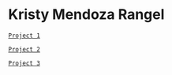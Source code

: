 # Kristy Mendoza Rangel

[`Project 1`](connor-stevens-model-experiment.md)

[`Project 2`](california-policecard-project.md)

[`Project 3`](PharmaCare-Insight-design.md)
